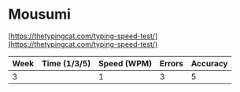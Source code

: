 # Mousumi

[https://thetypingcat.com/typing-speed-test/](https://thetypingcat.com/typing-speed-test/)


|  Week  |  Time (1/3/5)  |  Speed (WPM)  |  Errors  |  Accuracy  |  
|  ----  |  ------------  |  ------------ | -------- | ---------- |
|  3  |    |   1 | 3 | 5 |    14|21|23      104|8|4      69%|97%|99%
     
         
